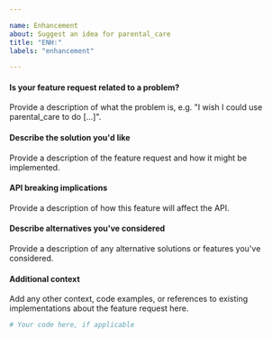 ```yaml
---

name: Enhancement
about: Suggest an idea for parental_care
title: "ENH:"
labels: "enhancement"

---
```


#### Is your feature request related to a problem?

Provide a description of what the problem is, e.g. "I wish I could use
parental_care to do [...]".

#### Describe the solution you'd like

Provide a description of the feature request and how it might be implemented.

#### API breaking implications

Provide a description of how this feature will affect the API.

#### Describe alternatives you've considered

Provide a description of any alternative solutions or features you've considered.

#### Additional context

Add any other context, code examples, or references to existing implementations about
the feature request here.

```python
# Your code here, if applicable
```
